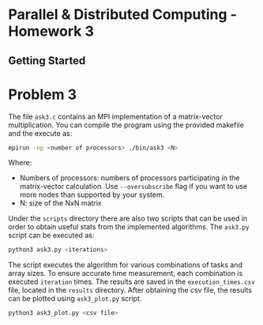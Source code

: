 # Parallel & Distributed Computing - Homework 3

## Getting Started

# Problem 3

The file `ask3.c` contains an MPI implementation of a matrix-vector multiplication.
You can compile the program using the provided makefile and the execute as:

```bash
mpirun -np <number of processors> ./bin/ask3 <N>
```

Where:
- Numbers of processors: numbers of processors participating in the matrix-vector calculation. Use `--oversubscribe` flag if you want to use more nodes than supported by your system.
- N: size of the NxN matrix

Under the `scripts` directory there are also two scripts that can be used in order to obtain useful stats from the implemented algorithms. The `ask3.py` script can be executed as:

```bash
python3 ask3.py <iterations>
```

The script executes the algorithm for various combinations of tasks and array sizes. To ensure accurate time measurement, each combination is executed `iteration` times. The results are saved in the `execution_times.csv` file, located in the `results` directory. After obtaining the csv file, the results can be plotted using `ask3_plot.py` script.

```bash
python3 ask3_plot.py <csv file>
```